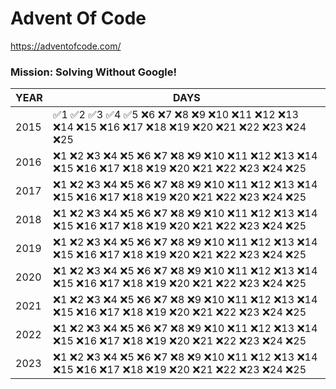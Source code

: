 # Advent Of Code
https://adventofcode.com/

### Mission: Solving Without Google!
| YEAR | DAYS     |
|------|----------|
| 2015 | ✅1 ✅2 ✅3 ✅4 ✅5 ❌6 ❌7 ❌8 ❌9 ❌10 ❌11 ❌12 ❌13 ❌14 ❌15 ❌16 ❌17 ❌18 ❌19 ❌20 ❌21 ❌22 ❌23 ❌24 ❌25 |
| 2016 | ❌1 ❌2 ❌3 ❌4 ❌5 ❌6 ❌7 ❌8 ❌9 ❌10 ❌11 ❌12 ❌13 ❌14 ❌15 ❌16 ❌17 ❌18 ❌19 ❌20 ❌21 ❌22 ❌23 ❌24 ❌25 |
| 2017 | ❌1 ❌2 ❌3 ❌4 ❌5 ❌6 ❌7 ❌8 ❌9 ❌10 ❌11 ❌12 ❌13 ❌14 ❌15 ❌16 ❌17 ❌18 ❌19 ❌20 ❌21 ❌22 ❌23 ❌24 ❌25 |
| 2018 | ❌1 ❌2 ❌3 ❌4 ❌5 ❌6 ❌7 ❌8 ❌9 ❌10 ❌11 ❌12 ❌13 ❌14 ❌15 ❌16 ❌17 ❌18 ❌19 ❌20 ❌21 ❌22 ❌23 ❌24 ❌25 |
| 2019 | ❌1 ❌2 ❌3 ❌4 ❌5 ❌6 ❌7 ❌8 ❌9 ❌10 ❌11 ❌12 ❌13 ❌14 ❌15 ❌16 ❌17 ❌18 ❌19 ❌20 ❌21 ❌22 ❌23 ❌24 ❌25 |
| 2020 | ❌1 ❌2 ❌3 ❌4 ❌5 ❌6 ❌7 ❌8 ❌9 ❌10 ❌11 ❌12 ❌13 ❌14 ❌15 ❌16 ❌17 ❌18 ❌19 ❌20 ❌21 ❌22 ❌23 ❌24 ❌25 |
| 2021 | ❌1 ❌2 ❌3 ❌4 ❌5 ❌6 ❌7 ❌8 ❌9 ❌10 ❌11 ❌12 ❌13 ❌14 ❌15 ❌16 ❌17 ❌18 ❌19 ❌20 ❌21 ❌22 ❌23 ❌24 ❌25 |
| 2022 | ❌1 ❌2 ❌3 ❌4 ❌5 ❌6 ❌7 ❌8 ❌9 ❌10 ❌11 ❌12 ❌13 ❌14 ❌15 ❌16 ❌17 ❌18 ❌19 ❌20 ❌21 ❌22 ❌23 ❌24 ❌25 |
| 2023 | ❌1 ❌2 ❌3 ❌4 ❌5 ❌6 ❌7 ❌8 ❌9 ❌10 ❌11 ❌12 ❌13 ❌14 ❌15 ❌16 ❌17 ❌18 ❌19 ❌20 ❌21 ❌22 ❌23 ❌24 ❌25 |